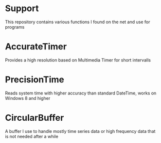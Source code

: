 # Support
This repository contains various functions I found on the net and use for programs

# AccurateTimer
Provides a high resolution based on Multimedia Timer for short intervalls

# PrecisionTime
Reads system time with higher accuracy than standard DateTime, works on Windows 8 and higher

# CircularBuffer
A buffer I use to handle mostly time series data or high frequency data that is not needed after a while